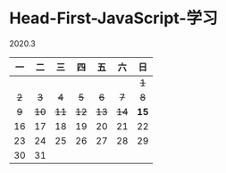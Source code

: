# Head-First-JavaScript-学习

2020.3

|  一   |   二   |   三   |   四   |   五   |   六   |   日   |
| :---: | :----: | :----: | :----: | :----: | :----: | :----: |
|       |        |        |        |        |        | ~~1~~  |
| ~~2~~ | ~~3~~  | ~~4~~  | ~~5~~  | ~~6~~  | ~~7~~  | ~~8~~  |
| ~~9~~ | ~~10~~ | ~~11~~ | ~~12~~ | ~~13~~ | ~~14~~ | **15** |
|  16   |   17   |   18   |   19   |   20   |   21   |   22   |
|  23   |   24   |   25   |   26   |   27   |   28   |   29   |
|  30   |   31   |        |        |        |        |        |

